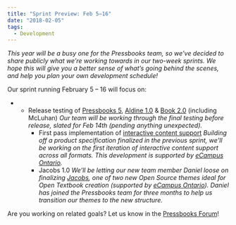 ```yaml
---
title: "Sprint Preview: Feb 5–16"
date: "2018-02-05"
tags: 
  - Development
---
```


_This year will be a busy one for the Pressbooks team, so we’ve decided to share publicly what we’re working towards in our two-week sprints. We hope this will give you a better sense of what’s going behind the scenes, and help you plan your own development schedule!_

Our sprint running February 5 – 16 will focus on:

- - Release testing of [Pressbooks 5](https://pressbooks.org/blog/2018/01/17/pressbooks-5-developer-guide/), [Aldine 1.0](https://github.com/pressbooks/pressbooks-aldine/projects/1) & [Book 2.0](https://github.com/pressbooks/pressbooks-book/projects/1) (including McLuhan) _Our team will be working through the final testing before release, slated for Feb 14th (pending anything unexpected)._
    - First pass implementation of [interactive content support](https://github.com/pressbooks/pressbooks/issues/1071) _Building off a product specification finalized in the previous sprint, we'll be working on the first iteration of interactive content support across all formats. This development is supported by [eCampus Ontario](https://www.ecampusontario.ca/)._
    - Jacobs 1.0 _We’ll be letting our new team member Daniel loose on finalizing [Jacobs](https://github.com/pressbooks/pressbooks-jacobs), one of two new Open Source themes ideal for Open Textbook creation (supported by [eCampus Ontario](https://www.ecampusontario.ca/)). Daniel has joined the Pressbooks team for three months to help us transition our themes to the new structure._

Are you working on related goals? Let us know in the [Pressbooks Forum](https://discourse.pressbooks.org)!
